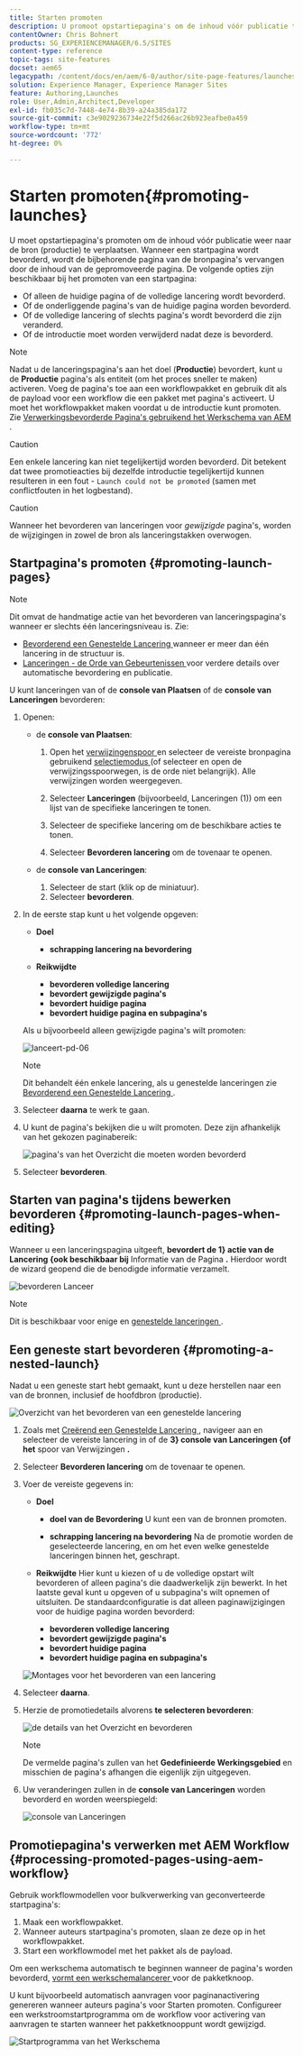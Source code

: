 ```yaml
---
title: Starten promoten
description: U promoot opstartiepagina's om de inhoud vóór publicatie terug te plaatsen naar de bron (productie).
contentOwner: Chris Bohnert
products: SG_EXPERIENCEMANAGER/6.5/SITES
content-type: reference
topic-tags: site-features
docset: aem65
legacypath: /content/docs/en/aem/6-0/author/site-page-features/launches
solution: Experience Manager, Experience Manager Sites
feature: Authoring,Launches
role: User,Admin,Architect,Developer
exl-id: fb035c7d-7448-4e74-8b39-a24a385da172
source-git-commit: c3e9029236734e22f5d266ac26b923eafbe0a459
workflow-type: tm+mt
source-wordcount: '772'
ht-degree: 0%

---
```


# Starten promoten{#promoting-launches}

U moet opstartiepagina&#39;s promoten om de inhoud vóór publicatie weer naar de bron (productie) te verplaatsen. Wanneer een startpagina wordt bevorderd, wordt de bijbehorende pagina van de bronpagina&#39;s vervangen door de inhoud van de gepromoveerde pagina. De volgende opties zijn beschikbaar bij het promoten van een startpagina:

* Of alleen de huidige pagina of de volledige lancering wordt bevorderd.
* Of de onderliggende pagina&#39;s van de huidige pagina worden bevorderd.
* Of de volledige lancering of slechts pagina&#39;s wordt bevorderd die zijn veranderd.
* Of de introductie moet worden verwijderd nadat deze is bevorderd.

>[!NOTE]
>
>Nadat u de lanceringspagina&#39;s aan het doel (**Productie**) bevordert, kunt u de **Productie** pagina&#39;s als entiteit (om het proces sneller te maken) activeren. Voeg de pagina&#39;s toe aan een workflowpakket en gebruik dit als de payload voor een workflow die een pakket met pagina&#39;s activeert. U moet het workflowpakket maken voordat u de introductie kunt promoten. Zie [ Verwerkingsbevorderde Pagina&#39;s gebruikend het Werkschema van AEM ](#processing-promoted-pages-using-aem-workflow).

>[!CAUTION]
>
>Een enkele lancering kan niet tegelijkertijd worden bevorderd. Dit betekent dat twee promotieacties bij dezelfde introductie tegelijkertijd kunnen resulteren in een fout - `Launch could not be promoted` (samen met conflictfouten in het logbestand).

>[!CAUTION]
>
>Wanneer het bevorderen van lanceringen voor *gewijzigde* pagina&#39;s, worden de wijzigingen in zowel de bron als lanceringstakken overwogen.

## Startpagina&#39;s promoten {#promoting-launch-pages}

>[!NOTE]
>
>Dit omvat de handmatige actie van het bevorderen van lanceringspagina&#39;s wanneer er slechts één lanceringsniveau is. Zie:
>
>* [ Bevorderend een Genestelde Lancering ](#promoting-a-nested-launch) wanneer er meer dan één lancering in de structuur is.
>* [ Lanceringen - de Orde van Gebeurtenissen ](/help/sites-authoring/launches.md#launches-the-order-of-events) voor verdere details over automatische bevordering en publicatie.
>

U kunt lanceringen van of de **console van Plaatsen** of de **console van Lanceringen** bevorderen:

1. Openen:

   * de **console van Plaatsen**:

      1. Open het [ verwijzingenspoor ](/help/sites-authoring/author-environment-tools.md#showingpagereferences) en selecteer de vereiste bronpagina gebruikend [ selectiemodus ](/help/sites-authoring/basic-handling.md) (of selecteer en open de verwijzingsspoorwegen, is de orde niet belangrijk). Alle verwijzingen worden weergegeven.

      1. Selecteer **Lanceringen** (bijvoorbeeld, Lanceringen (1)) om een lijst van de specifieke lanceringen te tonen.
      1. Selecteer de specifieke lancering om de beschikbare acties te tonen.
      1. Selecteer **Bevorderen lancering** om de tovenaar te openen.

   * de **console van Lanceringen**:

      1. Selecteer de start (klik op de miniatuur).
      1. Selecteer **bevorderen**.

1. In de eerste stap kunt u het volgende opgeven:

   * **Doel**

      * **schrapping lancering na bevordering**

   * **Reikwijdte**

      * **bevorderen volledige lancering**
      * **bevordert gewijzigde pagina&#39;s**
      * **bevordert huidige pagina**
      * **bevordert huidige pagina en subpagina&#39;s**

   Als u bijvoorbeeld alleen gewijzigde pagina&#39;s wilt promoten:

   ![ lanceert-pd-06 ](assets/launches-pd-06.png)

   >[!NOTE]
   >
   >Dit behandelt één enkele lancering, als u genestelde lanceringen zie [ Bevorderend een Genestelde Lancering ](#promoting-a-nested-launch).

1. Selecteer **daarna** te werk te gaan.
1. U kunt de pagina&#39;s bekijken die u wilt promoten. Deze zijn afhankelijk van het gekozen paginabereik:

   ![ pagina&#39;s van het Overzicht die moeten worden bevorderd ](assets/chlimage_1-102.png)

1. Selecteer **bevorderen**.

## Starten van pagina&#39;s tijdens bewerken bevorderen {#promoting-launch-pages-when-editing}

Wanneer u een lanceringspagina uitgeeft, **bevordert de 1} actie van de Lancering {ook beschikbaar bij** Informatie van de Pagina **.** Hierdoor wordt de wizard geopend die de benodigde informatie verzamelt.

![ bevorderen Lanceer ](assets/chlimage_1-103.png)

>[!NOTE]
>
>Dit is beschikbaar voor enige en [ genestelde lanceringen ](#promoting-a-nested-launch).

## Een geneste start bevorderen {#promoting-a-nested-launch}

Nadat u een geneste start hebt gemaakt, kunt u deze herstellen naar een van de bronnen, inclusief de hoofdbron (productie).

![ Overzicht van het bevorderen van een genestelde lancering ](assets/chlimage_1-104.png)

1. Zoals met [ Creërend een Genestelde Lancering ](#creatinganestedlaunchlaunchwithinalaunch), navigeer aan en selecteer de vereiste lancering in of de **3} console van Lanceringen {of het** spoor van Verwijzingen **.**
1. Selecteer **Bevorderen lancering** om de tovenaar te openen.

1. Voer de vereiste gegevens in:

   * **Doel**

      * **doel van de Bevordering**
U kunt een van de bronnen promoten.

      * **schrapping lancering na bevordering**
Na de promotie worden de geselecteerde lancering, en om het even welke genestelde lanceringen binnen het, geschrapt.

   * **Reikwijdte**
Hier kunt u kiezen of u de volledige opstart wilt bevorderen of alleen pagina&#39;s die daadwerkelijk zijn bewerkt. In het laatste geval kunt u opgeven of u subpagina&#39;s wilt opnemen of uitsluiten. De standaardconfiguratie is dat alleen paginawijzigingen voor de huidige pagina worden bevorderd:

      * **bevorderen volledige lancering**
      * **bevordert gewijzigde pagina&#39;s**
      * **bevordert huidige pagina**
      * **bevordert huidige pagina en subpagina&#39;s**

   ![ Montages voor het bevorderen van een lancering ](assets/chlimage_1-105.png)

1. Selecteer **daarna**.
1. Herzie de promotiedetails alvorens **te selecteren bevorderen**:

   ![ de details van het Overzicht en bevorderen ](assets/chlimage_1-106.png)

   >[!NOTE]
   >
   >De vermelde pagina&#39;s zullen van het **Gedefinieerde Werkingsgebied** en misschien de pagina&#39;s afhangen die eigenlijk zijn uitgegeven.

1. Uw veranderingen zullen in de **console van Lanceringen** worden bevorderd en worden weerspiegeld:

   ![ console van Lanceringen ](assets/chlimage_1-107.png)

## Promotiepagina&#39;s verwerken met AEM Workflow {#processing-promoted-pages-using-aem-workflow}

Gebruik workflowmodellen voor bulkverwerking van geconverteerde startpagina&#39;s:

1. Maak een workflowpakket.
1. Wanneer auteurs startpagina&#39;s promoten, slaan ze deze op in het workflowpakket.
1. Start een workflowmodel met het pakket als de payload.

Om een werkschema automatisch te beginnen wanneer de pagina&#39;s worden bevorderd, [ vormt een werkschemalancerer ](/help/sites-administering/workflows-starting.md#workflows-launchers) voor de pakketknoop.

U kunt bijvoorbeeld automatisch aanvragen voor paginanactivering genereren wanneer auteurs pagina&#39;s voor Starten promoten. Configureer een werkstroomstartprogramma om de workflow voor activering van aanvragen te starten wanneer het pakketknooppunt wordt gewijzigd.

![ Startprogramma van het Werkschema ](assets/chlimage_1-108.png)
